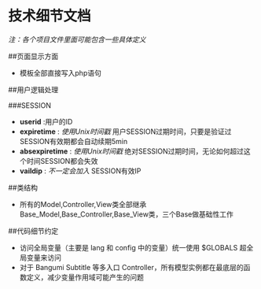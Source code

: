 # 技术细节文档

_注：各个项目文件里面可能包含一些具体定义_

##页面显示方面

* 模板全部直接写入php语句

##用户逻辑处理

###SESSION

* **userid** :用户的ID
* **expiretime** : _使用Unix时间戳_ 用户SESSION过期时间，只要是验证过SESSION有效期都会自动续期5min
* **absexpiretime** : _使用Unix时间戳_ 绝对SESSION过期时间，无论如何超过这个时间SESSION都会失效
* **vaildip** : _不一定会加入_ SESSION有效IP

##类结构

* 所有的Model,Controller,View类全部继承Base_Model,Base_Controller,Base_View类，三个Base做基础性工作

##代码细节约定

* 访问全局变量（主要是 lang 和 config 中的变量）统一使用 $GLOBALS 超全局变量来访问
* 对于 Bangumi Subtitle 等多入口 Controller，所有模型实例都在最底层的函数定义，减少变量作用域可能产生的问题
